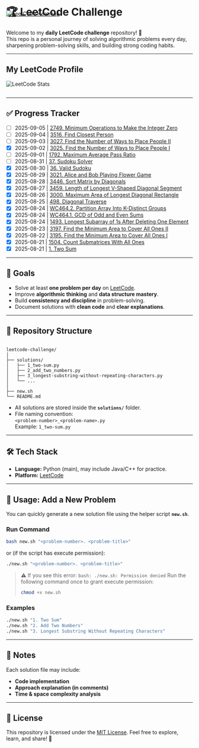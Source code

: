 # 🏆 LeetCode Challenge

Welcome to my **daily LeetCode challenge** repository! 🚀  
This repo is a personal journey of solving algorithmic problems every day, sharpening problem-solving skills, and building strong coding habits.

---

## My LeetCode Profile

![LeetCode Stats](https://leetcard.jacoblin.cool/vanquy24?width=500&theme=light&ext=heatmap&font=Inter&border=0&radius=5&hide=ranking)

<a href="https://leetcode.com/vanquy24" target="_blank">
  <img src="https://leetcard.jacoblin.cool/vanquy24?width=500&theme=light&ext=contest&font=Inter&border=0&radius=5&hide=ranking" alt="LeetCode Heatmap" style="margin-top:-220px;">
</a>

---

## ✅ Progress Tracker
- [ ] 2025-09-05 | [2749. Minimum Operations to Make the Integer Zero](solutions/2749_minimum-operations-to-make-the-integer-zero.py)
- [ ] 2025-09-04 | [3516. Find Closest Person](solutions/3516_find-closest-person.py)
- [ ] 2025-09-03 | [3027. Find the Number of Ways to Place People II](solutions/3027_find-the-number-of-ways-to-place-people-ii.py)
- [x] 2025-09-02 | [3025. Find the Number of Ways to Place People I](solutions/3025_find-the-number-of-ways-to-place-people-i.py)
- [ ] 2025-09-01 | [1792. Maximum Average Pass Ratio](solutions/1792_maximum-average-pass-ratio.py)
- [ ] 2025-08-31 | [37. Sudoku Solver](solutions/37_sudoku-solver.py)
- [x] 2025-08-30 | [36. Valid Sudoku](solutions/36_valid-sudoku.py)
- [x] 2025-08-29 | [3021. Alice and Bob Playing Flower Game](solutions/3021_alice-and-bob-playing-flower-game.py)
- [x] 2025-08-28 | [3446. Sort Matrix by Diagonals](solutions/3446_sort-matrix-by-diagonals.py)
- [x] 2025-08-27 | [3459. Length of Longest V-Shaped Diagonal Segment](solutions/3459_length-of-longest-v-shaped-diagonal-segment.py)
- [x] 2025-08-26 | [3000. Maximum Area of Longest Diagonal Rectangle](solutions/3000_maximum-area-of-longest-diagonal-rectangle.py)
- [x] 2025-08-25 | [498. Diagonal Traverse](solutions/498_diagonal-traverse.py)
- [x] 2025-08-24 | [WC464.2. Partition Array Into K-Distinct Groups](solutions/wc464_2_partition-array-into-k-distinct-groups.py)
- [x] 2025-08-24 | [WC464.1. GCD of Odd and Even Sums](solutions/wc464_1_gcd-of-odd-and-even-sums.py)
- [x] 2025-08-24 | [1493. Longest Subarray of 1s After Deleting One Element](solutions/1493_longest-subarray-of-1s-after-deleting-one-element.py)
- [x] 2025-08-23 | [3197. Find the Minimum Area to Cover All Ones II](solutions/3197_find-the-minimum-area-to-cover-all-ones-ii.py)
- [x] 2025-08-22 | [3195. Find the Minimum Area to Cover All Ones I](solutions/3195_find-the-minimum-area-to-cover-all-ones-i.py)
- [x] 2025-08-21 | [1504. Count Submatrices With All Ones](solutions/1504_count-submatrices-with-all-ones.py)
- [x] 2025-08-21 | [1. Two Sum](solutions/1_two-sum.py)

---

## 📌 Goals

- Solve at least **one problem per day** on [LeetCode](https://leetcode.com/).
- Improve **algorithmic thinking** and **data structure mastery**.
- Build **consistency and discipline** in problem-solving.
- Document solutions with **clean code** and **clear explanations**.

---

## 📂 Repository Structure

```

leetcode-challenge/
│
├── solutions/
│   ├── 1_two-sum.py
│   ├── 2_add_two_numbers.py
│   ├── 3_longest-substring-without-repeating-characters.py
│   └── ...
│
├── new.sh
└── README.md

```

- All solutions are stored inside the **`solutions/`** folder.
- File naming convention:  
   `<problem-number>_<problem-name>.py`  
   Example: `1_two-sum.py`

---

## 🛠️ Tech Stack

- **Language:** Python (main), may include Java/C++ for practice.
- **Platform:** [LeetCode](https://leetcode.com/)

---

## 🚀 Usage: Add a New Problem

You can quickly generate a new solution file using the helper script **`new.sh`**.

### Run Command

```bash
bash new.sh "<problem-number>. <problem-title>"
```

or (if the script has execute permission):

```bash
./new.sh "<problem-number>. <problem-title>"
```

> ⚠️ If you see this error: `bash: ./new.sh: Permission denied`
> Run the following command once to grant execute permission:
>
> ```bash
> chmod +x new.sh
> ```

### Examples

```bash
./new.sh "1. Two Sum"
./new.sh "2. Add Two Numbers"
./new.sh "3. Longest Substring Without Repeating Characters"
```

---

## 📖 Notes

Each solution file may include:

- **Code implementation**
- **Approach explanation (in comments)**
- **Time & space complexity analysis**

---

## 📜 License

This repository is licensed under the [MIT License](./LICENSE).
Feel free to explore, learn, and share! 🙌
